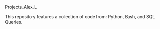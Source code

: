 Projects_Alex_L

This repository features a collection of code from: Python, Bash, and SQL Queries.


